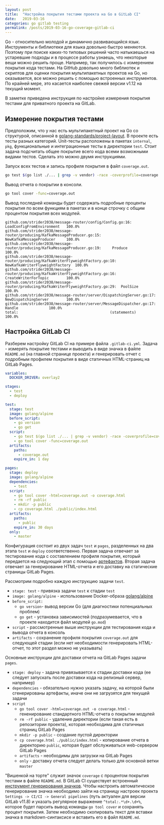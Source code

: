 ```yaml
---
layout: post
title:  "Настройка покрытия тестами проекта на Go в GitLab CI"
date:   2019-03-16
categories: go gitlab testing
permalink: /posts/2019-03-16-go-coverage-gitlab-ci
---
```


Go - относительно молодой и динамично развивающийся язык. Инструменты и библиотеки для языка довольно быстро меняются. Поэтому при поиске каких-то типовых решений часто натыкаешься на устаревшие подходы и в процессе работы узнаешь, что некоторые вещи можно решить проще. Например, так получилось с измерением покрытия кода тестами. На GitHub довольно много библиотек и скриптов для оценки покрытия мультипакетных проектов на Go, но оказывается, все можно решить с помощью встроенных инструментов. По крайней мере, это касается наиболее свежей версии v1.12 на текущий момент.

В заметке приведена инструкция по настройке измерения покрытия тестами для приватного проекта на GitLab.

<!--more-->

## Измерение покрытия тестами

Предположим, что у нас есть мультипакетный проект на Go со структурой, описанной в [golang-standards/project-layout](https://github.com/golang-standards/project-layout). В проекте есть тесты разных категорий. Unit-тесты расположены в пакетах `internal`, `pkg`, функциональные и интеграционные тесты в директории `test`. Стоит задача подсчитать общее покрытие всего кода всеми возможными видами тестов. Сделать это можно двумя инструкциями.

Запуск всех тестов и запись профиля покрытия в файл `coverage.out`.

```bash
go test $(go list ./... | grep -v vendor) -race -coverprofile=coverage.out
```

Вывод отчета о покрытии в консоли.

```bash
go tool cover -func=coverage.out
```

Вывод последней команды будет содержать подробные проценты покрытия по всем функциям в пакетах и в конце строчку с общим процентом покрытия всех модулей.

```text
github.com/strider2038/message-router/config/Config.go:16:				LoadConfigFromEnvironment	100.0%
github.com/strider2038/message-router/producing/KafkaMessageProducer.go:15:		NewKafkaMessageProducer		100.0%
github.com/strider2038/message-router/producing/KafkaMessageProducer.go:19:		Produce				100.0%
github.com/strider2038/message-router/producing/KafkaWriterFlyweightFactory.go:10:	NewKafkaWriterFlyweightFactory	100.0%
github.com/strider2038/message-router/producing/KafkaWriterFlyweightFactory.go:16:	CreateWriterForTopic		100.0%
github.com/strider2038/message-router/producing/KafkaWriterFlyweightFactory.go:29:	PoolSize			100.0%
github.com/strider2038/message-router/server/DispatchingServer.go:17:			NewDispatchingServer		100.0%
github.com/strider2038/message-router/server/MessageDispatcher.go:17:			Handle				100.0%
total:											(statements)			100.0%
```

## Настройка GitLab CI

Разберем настройку GitLab CI на примере файла `.gitlab-ci.yml`. Задача - измерять покрытие тестами и выводить в виде значка в файле `README.md` (на главной странице проекта) и генерировать отчет с подробным профилем покрытия в виде статичных HTML-страниц на GitLab Pages.

```yaml
variables:
  DOCKER_DRIVER: overlay2

stages:
  - test
  - deploy

test:
  stage: test
  image: golang/alpine
  before_script:
    - go version
    - go get
  script:
    - go test $(go list ./... | grep -v vendor) -race -coverprofile=coverage.out
    - go tool cover -func=coverage.out
  artifacts:
    paths:
      - coverage.out
    expire_in: 1 day

pages:
  stage: deploy
  image: golang/alpine
  dependencies:
    - test
  script:
    - go tool cover -html=coverage.out -o coverage.html
    - rm -rf public
    - mkdir -p public
    - cp coverage.html ./public/index.html
  artifacts:
    paths:
      - public
    expire_in: 30 days
  only:
    - master
```

Конфигурация состоит из двух задач `test` и `pages`, разделенных на два этапа `test` и `deploy` соответственно. Первая задача отвечает за тестирование кода с составлением профиля покрытия, который передается на следующий этап с помощью [артефактов](https://docs.gitlab.com/ee/user/project/pipelines/job_artifacts.html). Вторая задача отвечает за генерирование HTML-отчета и его доставку на статические страницы GitLab Pages.

Рассмотрим подробно каждую инструкцию задачи `test`.

* `stage: test` - привязка задачи `test` к стадии `test`
* `image: golang/alpine` - использование Docker-образа [golang/alpine](https://hub.docker.com/_/golang)
* `before_script:`
  * `go version`- вывод версии Go (для диагностики потенциальных проблем)
  * `go get` - установка зависимостей (подразумевается, что в проекте находится файл модулей `go.mod`)
* `script` - рассмотренные выше инструкции для тестирования кода и вывода отчета в консоль
* `artifacts` - сохранение профиля покрытия `coverage.out` для следующей стадии (если нет необходимости генерировать HTML-отчет, то этот раздел можно не указывать)

Основные инструкции для доставки отчета на GitLab Pages задачи `pages`.

* `stage: deploy` - задача привязывается к стадии доставки кода (ее следует запускать после доставки кода на релизный сервер, например)
* `dependencies` - обязательно нужно указать задачу, на которой были сгенерированы артефакты, иначе они не загрузятся для текущей задачи
* `script`
  * `go tool cover -html=coverage.out -o coverage.html` - гененирование стандартного HTML-отчета о покрытии модулей
  * `rm -rf public` - удаление директории (если такая есть в репозитории проекта), которая необходима для статичных страниц GitLab Pages
  * `mkdir -p public` - создание пустой директории
  * `cp coverage.html ./public/index.html` - копирование отчета в директорию `public`, которая будет обслуживаться web-сервером GitLab Pages
  * `artifacts` - необходимы для загрузки на GitLab Pages
  * `only` - доставку отчета следует делать только для основной ветки `master`

"Вишенкой на торте" служит значок `coverage` с процентом покрытия тестами в файле `README.md`. В GitLab CI существует встроенный [инструмент генерирования значков](https://docs.gitlab.com/ee/user/project/pipelines/settings.html#test-coverage-parsing). Чтобы настроить автоматическое генерирование значка необходимо зайти на страницу настроек проекта `Settings -> CI/CI -> General pipelines` (путь актуален для версии GitLab v11.8) и указать регулярное выражение `^total:.*\d+.\d+%`, которое будет парсить вывод команды `go tool cover` и сохранять процент покрытия. Затем необходимо скопировать текст для вставки значка в markdown-синтаксисе и вставить его в файл `README.md`.
